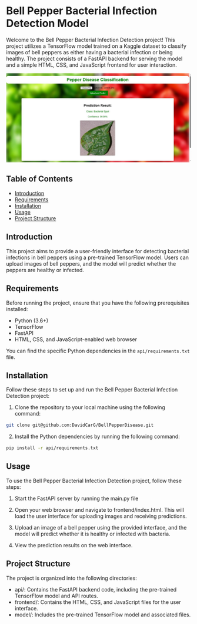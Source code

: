 # Bell Pepper Bacterial Infection Detection Model

Welcome to the Bell Pepper Bacterial Infection Detection project! This project utilizes a TensorFlow model trained on a Kaggle dataset to classify images of bell peppers as either having a bacterial infection or being healthy. The project consists of a FastAPI backend for serving the model and a simple HTML, CSS, and JavaScript frontend for user interaction.

![Example Image](frontend/img/read_me_example.JPG)

## Table of Contents
- [Introduction](#introduction)
- [Requirements](#requirements)
- [Installation](#installation)
- [Usage](#usage)
- [Project Structure](#project-structure)

## Introduction
This project aims to provide a user-friendly interface for detecting bacterial infections in bell peppers using a pre-trained TensorFlow model. Users can upload images of bell peppers, and the model will predict whether the peppers are healthy or infected.

## Requirements
Before running the project, ensure that you have the following prerequisites installed:

- Python (3.6+)
- TensorFlow
- FastAPI
- HTML, CSS, and JavaScript-enabled web browser

You can find the specific Python dependencies in the `api/requirements.txt` file.

## Installation
Follow these steps to set up and run the Bell Pepper Bacterial Infection Detection project:

1. Clone the repository to your local machine using the following command:
  ```bash
  git clone git@github.com:DavidCarG/BellPepperDisease.git
  ```
2. Install the Python dependencies by running the following command:
  ```bash
  pip install -r api/requirements.txt
  ```
## Usage
To use the Bell Pepper Bacterial Infection Detection project, follow these steps:

1. Start the FastAPI server by running the main.py file

2. Open your web browser and navigate to frontend/index.html. This will load the user interface for uploading images and receiving predictions.

3. Upload an image of a bell pepper using the provided interface, and the model will predict whether it is healthy or infected with bacteria.

4. View the prediction results on the web interface.

## Project Structure

The project is organized into the following directories:

- api/: Contains the FastAPI backend code, including the pre-trained TensorFlow model and API routes.
- frontend/: Contains the HTML, CSS, and JavaScript files for the user interface.
- model/: Includes the pre-trained TensorFlow model and associated files.
